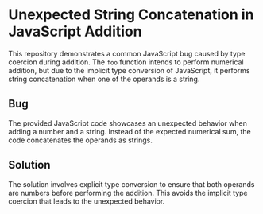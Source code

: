 # Unexpected String Concatenation in JavaScript Addition
This repository demonstrates a common JavaScript bug caused by type coercion during addition.  The `foo` function intends to perform numerical addition, but due to the implicit type conversion of JavaScript, it performs string concatenation when one of the operands is a string.

## Bug
The provided JavaScript code showcases an unexpected behavior when adding a number and a string. Instead of the expected numerical sum, the code concatenates the operands as strings.

## Solution
The solution involves explicit type conversion to ensure that both operands are numbers before performing the addition. This avoids the implicit type coercion that leads to the unexpected behavior.